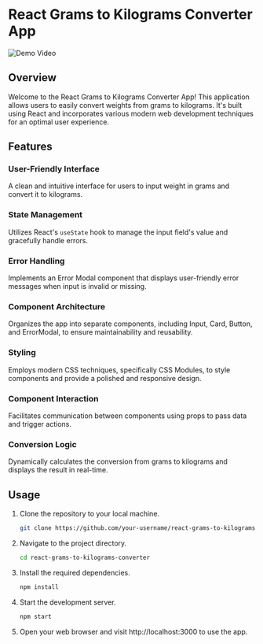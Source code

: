 # React Grams to Kilograms Converter App

![Demo Video]([https://your-video-link-here.com](https://www.linkedin.com/posts/syed-muhammad-huzaifa-39b83b247_react-javascript-webdevelopment-activity-7101092006524821505-0zt6?utm_source=share&utm_medium=member_desktop))

## Overview

Welcome to the React Grams to Kilograms Converter App! This application allows users to easily convert weights from grams to kilograms. It's built using React and incorporates various modern web development techniques for an optimal user experience.

## Features

### User-Friendly Interface
A clean and intuitive interface for users to input weight in grams and convert it to kilograms.

### State Management
Utilizes React's `useState` hook to manage the input field's value and gracefully handle errors.

### Error Handling
Implements an Error Modal component that displays user-friendly error messages when input is invalid or missing.

### Component Architecture
Organizes the app into separate components, including Input, Card, Button, and ErrorModal, to ensure maintainability and reusability.

### Styling
Employs modern CSS techniques, specifically CSS Modules, to style components and provide a polished and responsive design.

### Component Interaction
Facilitates communication between components using props to pass data and trigger actions.

### Conversion Logic
Dynamically calculates the conversion from grams to kilograms and displays the result in real-time.

## Usage

1. Clone the repository to your local machine.

   ```bash
   git clone https://github.com/your-username/react-grams-to-kilograms-converter.git
   
2. Navigate to the project directory.

   ```bash
   cd react-grams-to-kilograms-converter
   
3. Install the required dependencies.

   ```bash 
   npm install
   
4. Start the development server.

   ```bash
   npm start

5. Open your web browser and visit http://localhost:3000 to use the app.

